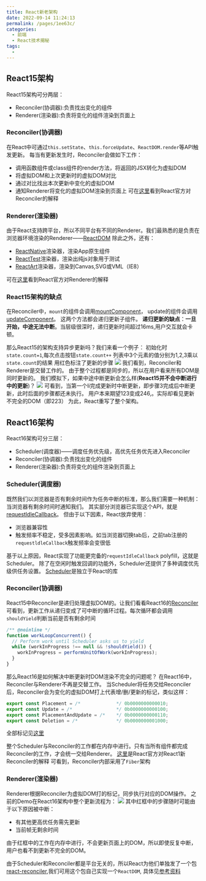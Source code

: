 ```yaml
---
title: React新老架构
date: 2022-09-14 11:24:13
permalink: /pages/1ee63c/
categories:
  - 前端
  - React技术揭秘
tags:
  - 
---
```

## React15架构
React15架构可分两层：
- Reconciler(协调器):负责找出变化的组件
- Renderer(渲染器):负责将变化的组件渲染到页面上
### Reconciler(协调器)
在React中可通过`this.setState`、`this.forceUpdate`、`ReactDOM.render`等API触发更新。
每当有更新发生时，Reconciler会做如下工作：
- 调用函数组件或class组件的render方法，将返回的JSX转化为虚拟DOM
- 将虚拟DOM和上次更新时的虚拟DOM对比
- 通过对比找出本次更新中变化的虚拟DOM
- 通知Renderer将变化的虚拟DOM渲染到页面上
可在[这里](https://zh-hans.reactjs.org/docs/codebase-overview.html#reconcilers)看到React官方对Reconciler的解释

### Renderer(渲染器)
由于React支持跨平台，所以不同平台有不同的Renderer。我们最熟悉的是负责在浏览器环境渲染的Renderer——[ReactDOM](https://www.npmjs.com/package/react-dom)
除此之外，还有：
- [ReactNative](https://www.npmjs.com/package/react-native)渲染器，渲染App原生组件
- [ReactTest](https://www.npmjs.com/package/react-test-renderer)渲染器，渲染出纯js对象用于测试
- [ReactArt](https://www.npmjs.com/package/react-art)渲染器，渲染到Canvas,SVG或VML（IE8）

可在[这里](https://zh-hans.reactjs.org/docs/codebase-overview.html#renderers)看到React官方对Renderer的解释

### React15架构的缺点
在Reconciler中，`mount`的组件会调用[mountComponent](https://github.com/facebook/react/blob/15-stable/src/renderers/dom/shared/ReactDOMComponent.js#L498)，
update的组件会调用[updateComponent](https://github.com/facebook/react/blob/15-stable/src/renderers/dom/shared/ReactDOMComponent.js#L877)。
这两个方法都会递归更新子组件。
**递归更新的缺点**：**一旦开始，中途无法中断**。当层级很深时，递归更新时间超过16ms,用户交互就会卡顿。

那么React15的架构支持异步更新吗？我们来看一个例子：
初始化时`state.count=1`,每次点击按钮`state.count++`
列表中3个元素的值分别为1,2,3乘以`state.count`的结果
用红色标注了更新的步骤
![](https://react.iamkasong.com/img/v15.png)
我们看到，Reconciler和Renderer是交替工作的。
由于整个过程都是同步的，所以在用户看来所有DOM是同时更新的。
我们模拟下，如果中途中断更新会怎么样(**React15并不会中断进行中的更新**)？
![](https://react.iamkasong.com/img/dist.png)
可看到，当第一个li完成更新时中断更新，即步骤3完成后中断更新，此时后面的步骤都还未执行。
用户本来期望123变成246,。实际却看见更新不完全的DOM（即223）
为此，React重写了整个架构。
## React16架构
React16架构可分三层：
- Scheduler(调度器)——调度任务优先级，高优先任务优先进入Reconciler
- Reconciler(协调器):负责找出变化的组件
- Renderer(渲染器):负责将变化的组件渲染到页面上

### Scheduler(调度器)
既然我们以浏览器是否有剩余时间作为任务中断的标准，那么我们需要一种机制：当浏览器有剩余时间时通知我们。
其实部分浏览器已实现这个API，就是[requestldleCallback](https://developer.mozilla.org/zh-CN/docs/Web/API/Window/requestIdleCallback)。
但由于以下因素，React放弃使用：
- 浏览器兼容性
- 触发频率不稳定，受多因素影响。如当浏览器切换tab后，之前tab注册的`requestldleCallback`触发频率会变很低

基于以上原因，React实现了功能更完备的`requestIdleCallback` polyfill，这就是Scheduler。
除了在空闲时触发回调的功能外，Scheduler还提供了多种调度优先级供任务设置。
[Scheduler](https://github.com/facebook/react/blob/1fb18e22ae66fdb1dc127347e169e73948778e5a/packages/scheduler/README.md)是独立于React的库

### Reconciler(协调器)
React15中Reconciler是递归处理虚拟DOM的。让我们看看React16的[Reconciler](https://github.com/facebook/react/blob/1fb18e22ae66fdb1dc127347e169e73948778e5a/packages/react-reconciler/src/ReactFiberWorkLoop.new.js#L1673)
可看到，更新工作从递归变成了可中断的循环过程。每次循环都会调用`shouldYield`判断当前是否有剩余时间
```js
/** @noinline */
function workLoopConcurrent() {
  // Perform work until Scheduler asks us to yield
  while (workInProgress !== null && !shouldYield()) {
    workInProgress = performUnitOfWork(workInProgress);
  }
}
```
那么React16是如何解决中断更新时DOM渲染不完全的问题呢？
在React16中，Reconciler与Renderer不再是交替工作。
当Scheduler将任务交给Reconciler后，Reconciler会为变化的虚拟DOM打上代表增/删/更新的标记，类似这样：
```js
export const Placement = /*             */ 0b0000000000010;
export const Update = /*                */ 0b0000000000100;
export const PlacementAndUpdate = /*    */ 0b0000000000110;
export const Deletion = /*              */ 0b0000000001000;
```
全部标记见[这里](https://github.com/facebook/react/blob/1fb18e22ae66fdb1dc127347e169e73948778e5a/packages/react-reconciler/src/ReactSideEffectTags.js)

整个Scheduler与Reconciler的工作都在内存中进行。只有当所有组件都完成Reconciler的工作，才会统一交给Renderer。
[这里](https://zh-hans.reactjs.org/docs/codebase-overview.html#fiber-reconciler)是React官方对React1新Reconciler的解释
可看到，Reconciler内部采用了`Fiber`架构

### Renderer(渲染器)
Renderer根据Reconciler为虚拟DOM打的标记，同步执行对应的DOM操作。
之前的Demo在React16架构中整个更新流程为：
![](https://react.iamkasong.com/img/process.png)
其中红框中的步骤随时可能由于以下原因被中断：
- 有其他更高优任务需先更新
- 当前帧无剩余时间

由于红框中的工作在内存中进行，不会更新页面上的DOM，所以即使反复中断，用户也看不到更新不完全的DOM。

由于Scheduler和Reconciler都是平台无关的，所以React为他们单独发了一个包[react-reconciler](https://www.npmjs.com/package/react-reconciler),我们可用这个包自己实现一个`ReactDOM`,
具体见[参考资料](https://www.youtube.com/watch?v=CGpMlWVcHok&list=PLPxbbTqCLbGHPxZpw4xj_Wwg8-fdNxJRh&index=7)

